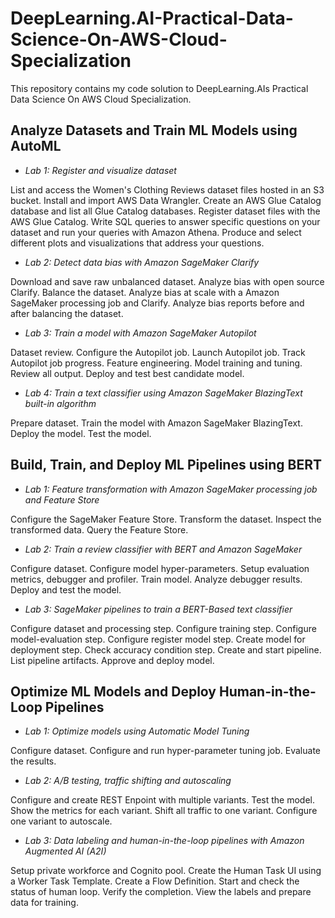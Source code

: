 # DeepLearning.AI-Practical-Data-Science-On-AWS-Cloud-Specialization

This repository contains my code solution to DeepLearning.AIs Practical Data Science On AWS Cloud Specialization. 

## Analyze Datasets and Train ML Models using AutoML
- *Lab 1: Register and visualize dataset*

List and access the Women's Clothing Reviews dataset files hosted in an S3 bucket. Install and import AWS Data Wrangler. Create an AWS Glue Catalog database and list all Glue Catalog databases. Register dataset files with the AWS Glue Catalog. Write SQL queries to answer specific questions on your dataset and run your queries with Amazon Athena. Produce and select different plots and visualizations that address your questions.

- *Lab 2: Detect data bias with Amazon SageMaker Clarify*

Download and save raw unbalanced dataset. Analyze bias with open source Clarify. Balance the dataset. Analyze bias at scale with a Amazon SageMaker processing job and Clarify. Analyze bias reports before and after balancing the dataset.

- *Lab 3: Train a model with Amazon SageMaker Autopilot*

Dataset review. Configure the Autopilot job. Launch Autopilot job. Track Autopilot job progress. Feature engineering. Model training and tuning. Review all output. Deploy and test best candidate model.

- *Lab 4: Train a text classifier using Amazon SageMaker BlazingText built-in algorithm*

Prepare dataset. Train the model with Amazon SageMaker BlazingText. Deploy the model. Test the model. 

## Build, Train, and Deploy ML Pipelines using BERT
- *Lab 1: Feature transformation with Amazon SageMaker processing job and Feature Store*

Configure the SageMaker Feature Store. Transform the dataset. Inspect the transformed data. Query the Feature Store.

- *Lab 2: Train a review classifier with BERT and Amazon SageMaker*

Configure dataset. Configure model hyper-parameters. Setup evaluation metrics, debugger and profiler. Train model. Analyze debugger results. Deploy and test the model. 

- *Lab 3: SageMaker pipelines to train a BERT-Based text classifier*

Configure dataset and processing step. Configure training step. Configure model-evaluation step. Configure register model step. Create model for deployment step. Check accuracy condition step. Create and start pipeline. List pipeline artifacts. Approve and deploy model. 


## Optimize ML Models and Deploy Human-in-the-Loop Pipelines
- *Lab 1: Optimize models using Automatic Model Tuning*

Configure dataset. Configure and run hyper-parameter tuning job. Evaluate the results. 

- *Lab 2: A/B testing, traffic shifting and autoscaling*

Configure and create REST Enpoint with multiple variants. Test the model. Show the metrics for each variant. Shift all traffic to one variant. Configure one variant to autoscale. 

- *Lab 3: Data labeling and human-in-the-loop pipelines with Amazon Augmented AI (A2I)*

Setup private workforce and Cognito pool. Create the Human Task UI using a Worker Task Template. Create a Flow Definition. Start and check the status of human loop. Verify the completion. View the labels and prepare data for training.
